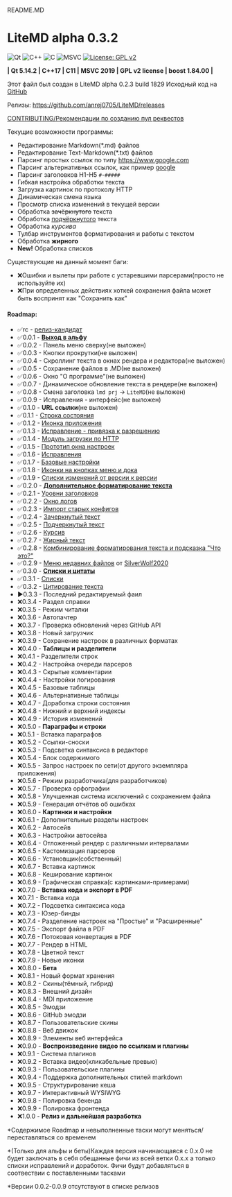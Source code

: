 README.MD

# LiteMD alpha 0.3.2

![Qt](https://img.shields.io/badge/Qt-%23217346.svg?style=for-the-badge&logo=Qt&logoColor=white)
![C++](https://img.shields.io/badge/C%2B%2B-00599C?style=for-the-badge&logo=c%2B%2B&logoColor=white)
![C](https://img.shields.io/badge/c-%2300599C.svg?style=for-the-badge&logo=c&logoColor=white)
![MSVC](https://img.shields.io/badge/Visual_Studio-5C2D91?style=for-the-badge&logo=visual%20studio&logoColor=white)
[![License: GPL v2](https://img.shields.io/badge/License-GPL%20v2-blue.svg)](https://www.gnu.org/licenses/old-licenses/gpl-2.0.en.html)

**| Qt 5.14.2 
\| C++17 
\| C11 
\| MSVC 2019 
\| GPL v2 license 
\| boost 1.84.00 |**

Этот файл был создан в LiteMD alpha 0.2.3 build 1829
Исходный код на [GitHub](https://github.com/anrej0705/LiteMD)

Релизы: <https://github.com/anrej0705/LiteMD/releases>

[CONTRIBUTING/Рекомендации по созданию пул реквестов](https://github.com/anrej0705/LiteMD/blob/master/CONTRIBUTING.md)

Текущие возможности программы:
- Редактирование Markdown(\*.md) файлов
- Редактирование Text-Markdown(\*.txt) файлов
- Парсинг простых ссылок по типу <https://www.google.com>
- Парсинг альтернативных ссылок, как пример [google](www.google.com)
- Парсинг заголовков H1-H5 `#`-`#####`
- Гибкая настройка обработки текста
- Загрузка картинок по протоколу HTTP
- Динамическая смена языка
- Просмотр списка изменений в текущей версии
- Обработка ~~зачёркнутого~~ текста
- Обработка <ins>подчёркнутого</ins> текста
- Обработка *курсива*
- Тулбар инструментов форматирования и работы с текстом
- Обработка **жирного**
- **New!** Обработка списков

Существующие на данный момент баги:
- :x:Ошибки и вылеты при работе с устаревшими парсерами(просто не используйте их)
- :x:При определенных действиях хоткей сохранения файла может быть воспринят как "Сохранить как"

#### **Roadmap**:

- :white_check_mark:rc - [релиз-кандидат](https://github.com/anrej0705/LiteMD/releases/tag/LiteMD_rc)
- :white_check_mark:0.0.1 - [**Выход в альфу**](https://github.com/anrej0705/LiteMD/releases/tag/LiteMD_alpha84)
- :white_check_mark:0.0.2 - Панель меню сверху(не выложен)
- :white_check_mark:0.0.3 - Кнопки прокрутки(не выложен)
- :white_check_mark:0.0.4 - Скроллинг текста в окнах рендера и редактора(не выложен)
- :white_check_mark:0.0.5 - Сохранение файлов в .MD(не выложен)
- :white_check_mark:0.0.6 - Окно "О программе"(не выложен)
- :white_check_mark:0.0.7 - Динамическое обновление текста в рендере(не выложен)
- :white_check_mark:0.0.8 - Смена заголовка `lmd prj` -> `LiteMD`(не выложен)
- :white_check_mark:0.0.9 - Исправления - интерфейс(не выложен)
- :white_check_mark:0.1.0 - **URL ссылки**(не выложен)
- :white_check_mark:0.1.1 - [Строка состояния](https://github.com/anrej0705/LiteMD/releases/tag/LiteMD_alpha312)
- :white_check_mark:0.1.2 - [Иконка приложения](https://github.com/anrej0705/LiteMD/releases/tag/LiteMD_alpha356)
- :white_check_mark:0.1.3 - [Исправление - привязка к разрешению](https://github.com/anrej0705/LiteMD/releases/tag/LiteMD_alpha428)
- :white_check_mark:0.1.4 - [Модуль загрузки по HTTP](https://github.com/anrej0705/LiteMD/releases/tag/LiteMD_alpha455)
- :white_check_mark:0.1.5 - [Прототип окна настроек](https://github.com/anrej0705/LiteMD/releases/tag/LiteMD_alpha782)
- :white_check_mark:0.1.6 - [Исправления](https://github.com/anrej0705/LiteMD/releases/tag/LiteMD_alpha842)
- :white_check_mark:0.1.7 - [Базовые настройки](https://github.com/anrej0705/LiteMD/releases/tag/LiteMD_alpha1006)
- :white_check_mark:0.1.8 - [Иконки на кнопках меню и дока](https://github.com/anrej0705/LiteMD/releases/tag/LiteMD_alpha1064)
- :white_check_mark:0.1.9 - [Списки изменений от версии к версии](https://github.com/anrej0705/LiteMD/releases/tag/LiteMD_alpha1225)
- :white_check_mark:0.2.0 - [**Дополнительное форматирование текста**](https://github.com/anrej0705/LiteMD/releases/tag/LiteMD_alpha1554)
- :white_check_mark:0.2.1 - [Уровни заголовков](https://github.com/anrej0705/LiteMD/releases/tag/LiteMD_alpha1683)
- :white_check_mark:0.2.2 - [Окно логов](https://github.com/anrej0705/LiteMD/releases/tag/LiteMD_alpha1746)
- :white_check_mark:0.2.3 - [Импорт старых конфигов](https://github.com/anrej0705/LiteMD/releases/tag/LiteMD_alpha1829)
- :white_check_mark:0.2.4 - [Зачеркнутый текст](https://github.com/anrej0705/LiteMD/releases/tag/LiteMD_alpha1878)
- :white_check_mark:0.2.5 - [Подчеркнутый текст](https://github.com/anrej0705/LiteMD/releases/tag/LiteMD_alpha1908) 
- :white_check_mark:0.2.6 - [Курсив](https://github.com/anrej0705/LiteMD/releases/tag/LiteMD_alpha1917)
- :white_check_mark:0.2.7 - [Жирный текст](https://github.com/anrej0705/LiteMD/releases/tag/LiteMD_alpha1941)
- :white_check_mark:0.2.8 - [Комбинирование форматирования текста и подсказка "Что это?"](https://github.com/anrej0705/LiteMD/releases/tag/LiteMD_alpha1957)
- :white_check_mark:0.2.9 - [Меню недавних файлов](https://github.com/anrej0705/LiteMD/releases/tag/LiteMD_alpha1959) от [SilverWolf2020](https://github.com/anrej0705/LiteMD/pull/2)
- :white_check_mark:0.3.0 - [**Списки и цитаты**](https://github.com/anrej0705/LiteMD/releases/tag/LiteMD_alpha1976)
- :white_check_mark:0.3.1 - [Списки](https://github.com/anrej0705/LiteMD/releases/tag/LiteMD_alpha1979)
- :white_check_mark:0.3.2 - [Цитирование текста](https://github.com/anrej0705/LiteMD/releases/tag/LiteMD_alpha1980)
- :arrow_forward:0.3.3 - Последний редактируемый фаил
- :x:0.3.4 - Раздел справки
- :x:0.3.5 - Режим читалки
- :x:0.3.6 - Автопачтер
- :x:0.3.7 - Проверка обновлений через GitHub API
- :x:0.3.8 - Новый загрузчик
- :x:0.3.9 - Сохранение настроек в различных форматах
- :x:0.4.0 - **Таблицы и разделители**
- :x:0.4.1 - Разделители строк
- :x:0.4.2 - Настройка очереди парсеров
- :x:0.4.3 - Скрытые комментарии
- :x:0.4.4 - Настройки логирования
- :x:0.4.5 - Базовые таблицы
- :x:0.4.6 - Альтернативные таблицы
- :x:0.4.7 - Доработка строки состояния
- :x:0.4.8 - Нижний и верхний индексы
- :x:0.4.9 - История изменений
- :x:0.5.0 - **Параграфы и строки**
- :x:0.5.1 - Вставка параграфов
- :x:0.5.2 - Ссылки-сноски
- :x:0.5.3 - Подсветка синтаксиса в редакторе
- :x:0.5.4 - Блок содержимого
- :x:0.5.5 - Запрос настроек по сети(от другого экземпляра приложения)
- :x:0.5.6 - Режим разработчика(для разработчиков)
- :x:0.5.7 - Проверка орфографии
- :x:0.5.8 - Улучшенная система исключений с сохранением файла
- :x:0.5.9 - Генерация отчётов об ошибках
- :x:0.6.0 - **Картинки и настройки**
- :x:0.6.1 - Дополнительные разделы настроек
- :x:0.6.2 - Автосейв
- :x:0.6.3 - Настройки автосейва
- :x:0.6.4 - Отложенный рендер с различными интервалами
- :x:0.6.5 - Кастомизация парсеров
- :x:0.6.6 - Установщик(собственный)
- :x:0.6.7 - Вставка картинок
- :x:0.6.8 - Кеширование картинок
- :x:0.6.9 - Графическая справка(с картинками-примерами)
- :x:0.7.0 - **Вставка кода и экспорт в PDF**
- :x:0.7.1 - Вставка кода
- :x:0.7.2 - Подсветка синтаксиса кода
- :x:0.7.3 - Юзер-бинды
- :x:0.7.4 - Разделение настроек на "Простые" и "Расширенные"
- :x:0.7.5 - Экспорт файла в PDF
- :x:0.7.6 - Потоковая конвертация в PDF
- :x:0.7.7 - Рендер в HTML
- :x:0.7.8 - Цветной текст
- :x:0.7.9 - Новые иконки
- :x:0.8.0 - **Бета**
- :x:0.8.1 - Новый формат хранения
- :x:0.8.2 - Скины(тёмный, гибрид)
- :x:0.8.3 - Внешний дизайн
- :x:0.8.4 - MDI приложение
- :x:0.8.5 - Эмодзи
- :x:0.8.6 - GitHub эмодзи
- :x:0.8.7 - Пользовательские скины
- :x:0.8.8 - Веб движок
- :x:0.8.9 - Элементы веб интерфейса
- :x:0.9.0 - **Воспроизведение видео по ссылкам и плагины**
- :x:0.9.1 - Система плагинов
- :x:0.9.2 - Вставка видео(кликабельные превью)
- :x:0.9.3 - Пользовательские плагины
- :x:0.9.4 - Поддержка дополнительных стилей markdown
- :x:0.9.5 - Структурирование кеша
- :x:0.9.7 - Интерактивный WYSIWYG
- :x:0.9.8 - Полировка бекенда
- :x:0.9.9 - Полировка фронтенда
- :x:1.0.0 - **Релиз и дальнейшая разработка**

\*Содержимое Roadmap и невыполненные таски могут меняться/переставляться со временем

\*(Только для альфы и беты)Каждая версия начинающаяся с 0.x.0 не будет заключать в себя обещанные фичи из всей ветки 0.x.x а только списки исправлений и доработок. Фичи будут добавляться в соотвествии с поставленными тасками

\*Версии 0.0.2-0.0.9 отсутствуют в списке релизов
